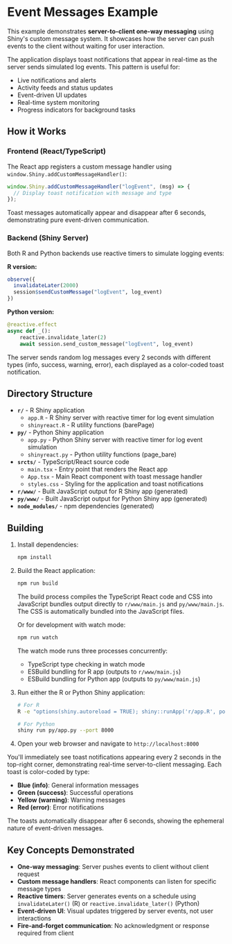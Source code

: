 # Event Messages Example

This example demonstrates **server-to-client one-way messaging** using Shiny's custom message system. It showcases how the server can push events to the client without waiting for user interaction.

The application displays toast notifications that appear in real-time as the server sends simulated log events. This pattern is useful for:

- Live notifications and alerts
- Activity feeds and status updates  
- Event-driven UI updates
- Real-time system monitoring
- Progress indicators for background tasks

## How it Works

### Frontend (React/TypeScript)
The React app registers a custom message handler using `window.Shiny.addCustomMessageHandler()`:

```typescript
window.Shiny.addCustomMessageHandler("logEvent", (msg) => {
  // Display toast notification with message and type
});
```

Toast messages automatically appear and disappear after 6 seconds, demonstrating pure event-driven communication.

### Backend (Shiny Server)
Both R and Python backends use reactive timers to simulate logging events:

**R version:**
```r
observe({
  invalidateLater(2000)
  session$sendCustomMessage("logEvent", log_event)
})
```

**Python version:**
```python
@reactive.effect
async def _():
    reactive.invalidate_later(2)
    await session.send_custom_message("logEvent", log_event)
```

The server sends random log messages every 2 seconds with different types (info, success, warning, error), each displayed as a color-coded toast notification.

## Directory Structure

- **`r/`** - R Shiny application
  - `app.R` - R Shiny server with reactive timer for log event simulation
  - `shinyreact.R` - R utility functions (barePage)
- **`py/`** - Python Shiny application  
  - `app.py` - Python Shiny server with reactive timer for log event simulation
  - `shinyreact.py` - Python utility functions (page_bare)
- **`srcts/`** - TypeScript/React source code
  - `main.tsx` - Entry point that renders the React app
  - `App.tsx` - Main React component with toast message handler
  - `styles.css` - Styling for the application and toast notifications
- **`r/www/`** - Built JavaScript output for R Shiny app (generated)
- **`py/www/`** - Built JavaScript output for Python Shiny app (generated)
- **`node_modules/`** - npm dependencies (generated)

## Building

1. Install dependencies:
   ```bash
   npm install
   ```

2. Build the React application:
   ```bash
   npm run build
   ```

   The build process compiles the TypeScript React code and CSS into JavaScript bundles output directly to `r/www/main.js` and `py/www/main.js`. The CSS is automatically bundled into the JavaScript files.

   Or for development with watch mode:
   ```bash
   npm run watch
   ```

   The watch mode runs three processes concurrently:
   - TypeScript type checking in watch mode
   - ESBuild bundling for R app (outputs to `r/www/main.js`)
   - ESBuild bundling for Python app (outputs to `py/www/main.js`)

3. Run either the R or Python Shiny application:

   ```bash
   # For R
   R -e "options(shiny.autoreload = TRUE); shiny::runApp('r/app.R', port=8000)"
   
   # For Python
   shiny run py/app.py --port 8000
   ```

4. Open your web browser and navigate to `http://localhost:8000`

You'll immediately see toast notifications appearing every 2 seconds in the top-right corner, demonstrating real-time server-to-client messaging. Each toast is color-coded by type:

- **Blue (info)**: General information messages
- **Green (success)**: Successful operations  
- **Yellow (warning)**: Warning messages
- **Red (error)**: Error notifications

The toasts automatically disappear after 6 seconds, showing the ephemeral nature of event-driven messages.

## Key Concepts Demonstrated

- **One-way messaging**: Server pushes events to client without client request
- **Custom message handlers**: React components can listen for specific message types
- **Reactive timers**: Server generates events on a schedule using `invalidateLater()` (R) or `reactive.invalidate_later()` (Python)
- **Event-driven UI**: Visual updates triggered by server events, not user interactions
- **Fire-and-forget communication**: No acknowledgment or response required from client
